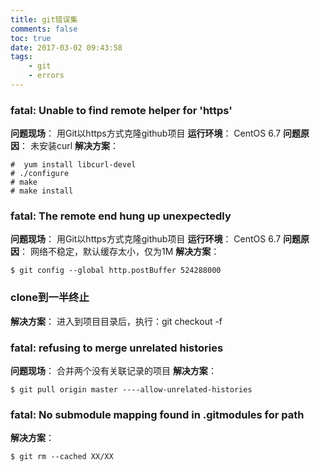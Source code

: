 ```yaml
---
title: git错误集
comments: false
toc: true
date: 2017-03-02 09:43:58
tags:
	- git
	- errors
---
```


### fatal: Unable to find remote helper for 'https'
**问题现场**：
用Git以https方式克隆github项目
**运行环境**：
CentOS 6.7
**问题原因**：
未安装curl
**解决方案**：
``` shell
#  yum install libcurl-devel
# ./configure
# make
# make install
```

<!-- more -->

### fatal: The remote end hung up unexpectedly
**问题现场**：
用Git以https方式克隆github项目
**运行环境**：
CentOS 6.7
**问题原因**：
网络不稳定，默认缓存太小，仅为1M
**解决方案**：
``` shell
$ git config --global http.postBuffer 524288000
```

### clone到一半终止
**解决方案**：
进入到项目目录后，执行：git checkout -f

### fatal: refusing to merge unrelated histories
**问题现场**：
合并两个没有关联记录的项目
**解决方案**：
```
$ git pull origin master ----allow-unrelated-histories
```

### fatal: No submodule mapping found in .gitmodules for path
**解决方案**：
```
$ git rm --cached XX/XX
```